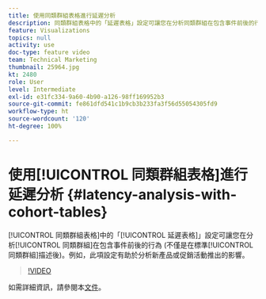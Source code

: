 ```yaml
---
title: 使用同類群組表格進行延遲分析
description: 同類群組表格中的「延遲表格」設定可讓您在分析同類群組在包含事件前後的行為 (不僅是在標準同類群組描述後)。例如，此項設定有助於分析新產品或促銷活動推出的影響。
feature: Visualizations
topics: null
activity: use
doc-type: feature video
team: Technical Marketing
thumbnail: 25964.jpg
kt: 2480
role: User
level: Intermediate
exl-id: e31fc334-9a60-4b90-a126-98ff169952b3
source-git-commit: fe861dfd541c1b9cb3b233fa3f56d55054305fd9
workflow-type: ht
source-wordcount: '120'
ht-degree: 100%

---
```


# 使用[!UICONTROL 同類群組表格]進行延遲分析 {#latency-analysis-with-cohort-tables}

[!UICONTROL 同類群組表格]中的「[!UICONTROL 延遲表格]」設定可讓您在分析[!UICONTROL 同類群組]在包含事件前後的行為 (不僅是在標準[!UICONTROL 同類群組]描述後)。例如，此項設定有助於分析新產品或促銷活動推出的影響。

>[!VIDEO](https://video.tv.adobe.com/v/25964/?quality=12)

如需詳細資訊，請參閱本[文件](https://experienceleague.adobe.com/docs/analytics/analyze/analysis-workspace/visualizations/cohort-table/cohort-analysis.html?lang=zh-Hant)。
